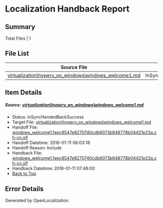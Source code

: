 # <a name='report-top'></a> Localization Handback Report

## Summary
 Total Files | 1

## File List
 Source File | Status | Details 
 ----------- | ------ | ------- 
 [virtualization\hyperv_on_windows\windows_welcome1.md](https://github.com/OpenLocalizationOrg/hyperV/blob/6d639f1d7cfda97fec05851923d55ef79f73f116/virtualization/hyperv_on_windows/windows_welcome1.md) | InSyncHandedBackSuccess | [Details](#a2d21e596862c67450648fa6e2332458238e7780202)

## Item Details
##### <a name='a2d21e596862c67450648fa6e2332458238e7780202'></a> Source: [virtualization\hyperv_on_windows\windows_welcome1.md](https://github.com/OpenLocalizationOrg/hyperV/blob/6d639f1d7cfda97fec05851923d55ef79f73f116/virtualization/hyperv_on_windows/windows_welcome1.md)
* Status: InSyncHandedBackSuccess
* Target File: [virtualization\hyperv_on_windows\windows_welcome1.md](https://github.com/OpenLocalizationOrg/hyperV.zh-cn/blob/205c693e105438974acf7836c37523621c7e9909/virtualization/hyperv_on_windows/windows_welcome1.md)
* Handoff File: [windows_welcome1.1eec8547e8270740cdb6073b648778b04421e23a.zh-cn.xlf](https://github.com/OpenLocalizationOrg/olhandoff/blob/8131c06ac77e9f2557dda4b9b3d68843181b091d/ol-handoff/OpenLocalizationOrg/hyperV.zh-cn/master/windows_welcome1.1eec8547e8270740cdb6073b648778b04421e23a.zh-cn.xlf)
* Handoff Datetime: 2016-01-11 06:03:18
* Handoff Reason: Include
* Handback File: [windows_welcome1.1eec8547e8270740cdb6073b648778b04421e23a.zh-cn.xlf](https://github.com/OpenLocalizationOrg/olhandback/blob/4a24705e214c819c566eb7f7a5c685c9fbe87d71/ol-handback/OpenLocalizationOrg/hyperV.zh-cn/master/windows_welcome1.1eec8547e8270740cdb6073b648778b04421e23a.zh-cn.xlf)
* Handback Datetime: 2016-01-11 07:46:00
* [Back to Top](#report-top)


## Error Details

Generated by OpenLocalization.
